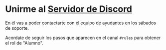 # Unirme al [Servidor de Discord](https://discord.gg/x4778c7cN3)

En él vas a poder contactarte con el equipo de ayudantes en los sábados de
soporte.

Acordate de seguir los pasos que aparecen en el canal `#rules` para obtener el
rol de "Alumno".
